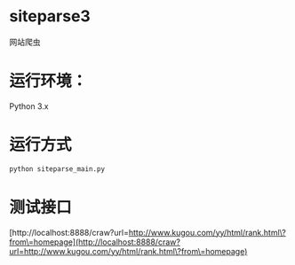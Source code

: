 # siteparse3
网站爬虫
# 运行环境：
Python 3.x

# 运行方式
```sh
python siteparse_main.py

```

# 测试接口
[http://localhost:8888/craw?url=http://www.kugou.com/yy/html/rank.html\?from\=homepage](http://localhost:8888/craw?url=http://www.kugou.com/yy/html/rank.html\?from\=homepage)
